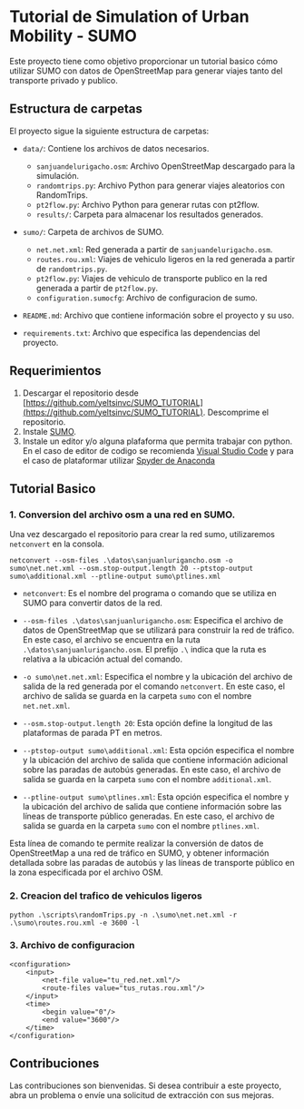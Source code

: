 # Tutorial de Simulation of Urban Mobility - SUMO

Este proyecto tiene como objetivo proporcionar un tutorial basico cómo utilizar SUMO con datos de OpenStreetMap para generar viajes tanto del transporte privado y publico.

## Estructura de carpetas

El proyecto sigue la siguiente estructura de carpetas:

- `data/`: Contiene los archivos de datos necesarios.
  - `sanjuandelurigacho.osm`: Archivo OpenStreetMap descargado para la simulación.
  - `randomtrips.py`: Archivo Python para generar viajes aleatorios con RandomTrips.
  - `pt2flow.py`: Archivo Python para generar rutas con pt2flow.
  - `results/`: Carpeta para almacenar los resultados generados.

- `sumo/`: Carpeta de archivos de SUMO.
  - `net.net.xml`: Red generada a partir de `sanjuandelurigacho.osm`.
  - `routes.rou.xml`: Viajes de vehiculo ligeros en la red generada a partir de `randomtrips.py`.
  - `pt2flow.py`: Viajes de vehiculo de transporte publico en la red generada a partir de `pt2flow.py`.
  - `configuration.sumocfg`: Archivo de configuracion de sumo.

- `README.md`: Archivo que contiene información sobre el proyecto y su uso.

- `requirements.txt`: Archivo que especifica las dependencias del proyecto.

## Requerimientos

1. Descargar el repositorio desde [https://github.com/yeltsinvc/SUMO_TUTORIAL](https://github.com/yeltsinvc/SUMO_TUTORIAL). Descomprime el repositorio.
2. Instale [SUMO](https://www.eclipse.org/sumo/).
3. Instale un editor y/o alguna plafaforma que permita trabajar con python. En el caso de editor de codigo se recomienda [Visual Studio Code](https://code.visualstudio.com/updates/v1_78) y para el caso de plataformar utilizar [Spyder de Anaconda](https://www.anaconda.com/download)

## Tutorial Basico
### 1. Conversion del archivo osm a una red en SUMO.
Una vez descargado el repositorio para crear la red sumo, utilizaremos `netconvert` en la consola. 
```
netconvert --osm-files .\datos\sanjuanlurigancho.osm -o sumo\net.net.xml --osm.stop-output.length 20 --ptstop-output sumo\additional.xml --ptline-output sumo\ptlines.xml
```

- `netconvert`: Es el nombre del programa o comando que se utiliza en SUMO para convertir datos de la red.

- `--osm-files .\datos\sanjuanlurigancho.osm`: Especifica el archivo de datos de OpenStreetMap que se utilizará para construir la red de tráfico. En este caso, el archivo se encuentra en la ruta `.\datos\sanjuanlurigancho.osm`. El prefijo `.\` indica que la ruta es relativa a la ubicación actual del comando.

- `-o sumo\net.net.xml`: Especifica el nombre y la ubicación del archivo de salida de la red generada por el comando `netconvert`. En este caso, el archivo de salida se guarda en la carpeta `sumo` con el nombre `net.net.xml`.

- `--osm.stop-output.length 20`: Esta opción define la longitud de las plataformas de parada PT en metros.

- `--ptstop-output sumo\additional.xml`: Esta opción especifica el nombre y la ubicación del archivo de salida que contiene información adicional sobre las paradas de autobús generadas. En este caso, el archivo de salida se guarda en la carpeta `sumo` con el nombre `additional.xml`.

- `--ptline-output sumo\ptlines.xml`: Esta opción especifica el nombre y la ubicación del archivo de salida que contiene información sobre las líneas de transporte público generadas. En este caso, el archivo de salida se guarda en la carpeta `sumo` con el nombre `ptlines.xml`.

Esta línea de comando te permite realizar la conversión de datos de OpenStreetMap a una red de tráfico en SUMO, y obtener información detallada sobre las paradas de autobús y las líneas de transporte público en la zona especificada por el archivo OSM.

### 2. Creacion del trafico de vehiculos ligeros
```
python .\scripts\randomTrips.py -n .\sumo\net.net.xml -r .\sumo\routes.rou.xml -e 3600 -l
```

### 3. Archivo de configuracion
```
<configuration>
    <input>
        <net-file value="tu_red.net.xml"/>
        <route-files value="tus_rutas.rou.xml"/>
    </input>
    <time>
        <begin value="0"/>
        <end value="3600"/>
    </time>
</configuration>
```
## Contribuciones

Las contribuciones son bienvenidas. Si desea contribuir a este proyecto, abra un problema o envíe una solicitud de extracción con sus mejoras.

